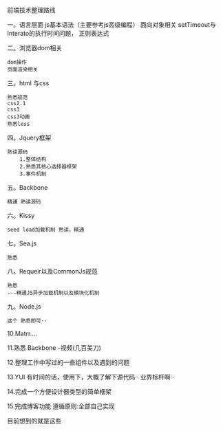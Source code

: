 前端技术整理路线


一。语言层面
	js基本语法（主要参考js高级编程）
	面向对象相关
	setTimeout与Interato的执行时间问题，
	正则表达式

二。浏览器dom相关
	
	dom操作
	页面渲染相关

三。html 与css
	
	熟悉规范
	css2.1
	css3
	css3动画
	熟悉less

四。Jquery框架
	
	熟读源码
		1.整体结构
		2.熟悉其核心选择器框架
		3.事件机制

五。Backbone
	
	精通 熟读源码

六。Kissy
	
	seed load加载机制 熟读，精通

七。Sea.js
	
	熟悉

八。Requeir以及CommonJs规范

	熟悉
	---精通JS异步加载机制以及模块化机制

九。Node.js
	
	这个 熟悉即可··

10.Matrr.... 
	
11.熟悉 Backbone -视频(几百美刀)

12.整理工作中写过的一些组件以及遇到的问题

13.YUI
	有时间的话，使用下，大概了解下源代码··
	业界标杆啊··

14.完成一个方便设计器类型的简单框架

15.完成博客功能
	遵循原则:全部自己实现

	
目前想到的就是这些


